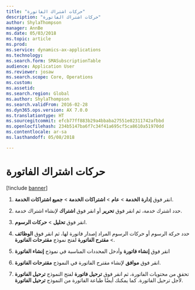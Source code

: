 ```yaml
---
title: "حركات اشتراك الفاتورة"
description: "حركات اشتراك الفاتورة"
author: ShylaThompson
manager: AnnBe
ms.date: 05/03/2018
ms.topic: article
ms.prod: 
ms.service: dynamics-ax-applications
ms.technology: 
ms.search.form: SMASubscriptionTable
audience: Application User
ms.reviewer: josaw
ms.search.scope: Core, Operations
ms.custom: 
ms.assetid: 
ms.search.region: Global
ms.author: ShylaThompson
ms.search.validFrom: 2016-02-28
ms.dyn365.ops.version: AX 7.0.0
ms.translationtype: HT
ms.sourcegitcommit: efcb77ff883b29a4bbaba27551e02311742afbbd
ms.openlocfilehash: 234b5147ba6f7c34f41a695cf5ca8610a51970dd
ms.contentlocale: ar-sa
ms.lasthandoff: 05/08/2018

---
```



# <a name="invoice-subscription-transactions"></a>حركات اشتراك الفاتورة 

[!include [banner](../includes/banner.md)]



1.  انقر فوق **إدارة الخدمة** \> **عام** \> **اشتراكات الخدمة** \> **جميع اشتراكات الخدمة**.

2.  حدد اشترك خدمة، ثم انقر فوق **تحرير** أو انقر فوق **اشتراك** لإنشاء اشتراك خدمة.

3.  انقر فوق **تحليل** \> **حركات الرسوم**.

4.  حدد حركة الرسوم أو حركات الرسوم المراد إصدار فاتورة لها، ثم انقر فوق **الوظائف** \> **مقترح الفاتورة** لفتح نموذج **مقترحات الفاتورة**.

5.  انقر فوق **إنشاء فاتورة** وأدخل المحددات المناسبة في نموذج **إنشاء الفاتورة**

6.  انقر فوق **موافق** لإنشاء مقترح الفاتورة في النموذج **مقترحات الفاتورة**.

7.  تحقق من محتويات الفاتورة، ثم انقر فوق **ترحيل فاتورة** لفتح النموذج **ترحيل الفاتورة** لأجل ترحيل الفاتورة. كما يمكنك أيضًا طباعة الفاتورة من النموذج **ترحيل الفاتورة**.

  




